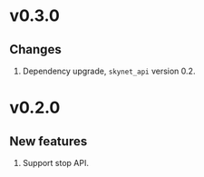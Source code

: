 # v0.3.0
## Changes
1. Dependency upgrade, `skynet_api` version 0.2.

# v0.2.0
## New features
1. Support stop API.